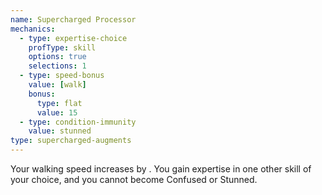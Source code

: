 ```yaml
---
name: Supercharged Processor
mechanics:
  - type: expertise-choice
    profType: skill
    options: true
    selections: 1
  - type: speed-bonus
    value: [walk]
    bonus:
      type: flat
      value: 15
  - type: condition-immunity
    value: stunned
type: supercharged-augments
---
```

Your walking speed increases by <me-distance length="15" />. You gain expertise in one other skill of your choice, and you cannot become Confused or Stunned.
